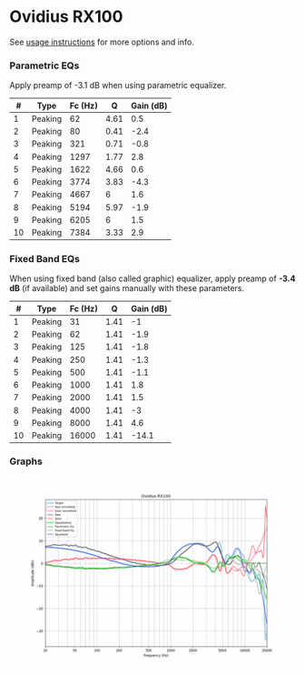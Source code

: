 # Ovidius RX100
See [usage instructions](https://github.com/jaakkopasanen/AutoEq#usage) for more options and info.

### Parametric EQs
Apply preamp of -3.1 dB when using parametric equalizer.

|   # | Type    |   Fc (Hz) |    Q |   Gain (dB) |
|-----|---------|-----------|------|-------------|
|   1 | Peaking |        62 | 4.61 |         0.5 |
|   2 | Peaking |        80 | 0.41 |        -2.4 |
|   3 | Peaking |       321 | 0.71 |        -0.8 |
|   4 | Peaking |      1297 | 1.77 |         2.8 |
|   5 | Peaking |      1622 | 4.66 |         0.6 |
|   6 | Peaking |      3774 | 3.83 |        -4.3 |
|   7 | Peaking |      4667 | 6    |         1.6 |
|   8 | Peaking |      5194 | 5.97 |        -1.9 |
|   9 | Peaking |      6205 | 6    |         1.5 |
|  10 | Peaking |      7384 | 3.33 |         2.9 |

### Fixed Band EQs
When using fixed band (also called graphic) equalizer, apply preamp of **-3.4 dB** (if available) and set gains manually with these parameters.

|   # | Type    |   Fc (Hz) |    Q |   Gain (dB) |
|-----|---------|-----------|------|-------------|
|   1 | Peaking |        31 | 1.41 |        -1   |
|   2 | Peaking |        62 | 1.41 |        -1.9 |
|   3 | Peaking |       125 | 1.41 |        -1.8 |
|   4 | Peaking |       250 | 1.41 |        -1.3 |
|   5 | Peaking |       500 | 1.41 |        -1.1 |
|   6 | Peaking |      1000 | 1.41 |         1.8 |
|   7 | Peaking |      2000 | 1.41 |         1.5 |
|   8 | Peaking |      4000 | 1.41 |        -3   |
|   9 | Peaking |      8000 | 1.41 |         4.6 |
|  10 | Peaking |     16000 | 1.41 |       -14.1 |

### Graphs
![](./Ovidius%20RX100.png)
